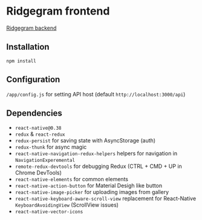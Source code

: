 # Ridgegram frontend
[Ridgegram backend](https://github.com/skoob13/ridgegram_backend)
## Installation
`npm install`

## Configuration
`/app/config.js` for setting API host (default `http://localhost:3000/api`)

## Dependencies
* `react-native@0.38`
* `redux` & `react-redux`
* `redux-persist` for saving state with AsyncStorage (auth)
* `redux-thunk` for async magic
* `react-native-navigation-redux-helpers` helpers for navigation in `NavigationExperemental`
* `remote-redux-devtools` for debugging Redux (CTRL + CMD + UP in Chrome DevTools)
* `react-native-elements` for common elements
* `react-native-action-button` for Material Desigh like button
* `react-native-image-picker` for uploading images from gallery
* `react-native-keyboard-aware-scroll-view` replacement for React-Native `KeyboardAvoidingView` (ScrollView issues)
* `react-native-vector-icons`
